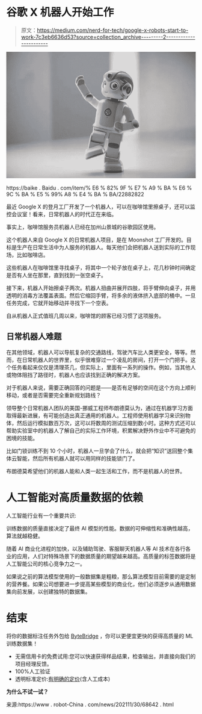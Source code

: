 # 谷歌 X 机器人开始工作

> 原文：<https://medium.com/nerd-for-tech/google-x-robots-start-to-work-7c3eb6636d53?source=collection_archive---------2----------------------->

![](img/cb902381d6866ceee16d3682ebf0878a.png)

https://baike . Baidu . com/item/% E6 % 82% 9F % E7 % A9 % BA % E6 % 9C % BA % E5 % 99% A8 % E4 % BA % BA/22882822

最近 Google X 的登月工厂开发了一个机器人，可以在咖啡馆里擦桌子，还可以监控会议室！看来，日常机器人的时代正在来临。

事实上，咖啡馆服务员机器人已经在加州山景城的谷歌园区使用。

这个机器人来自 Google X 的日常机器人项目，是在 Moonshot 工厂开发的。目标是生产在日常生活中为人服务的机器人。每天他们会把机器人送到实际的工作现场，比如咖啡店。

这些机器人在咖啡馆里寻找桌子，将其中一个轮子放在桌子上，花几秒钟时间确定是否有人坐在那里，直到找到一张空桌子。

接下来，机器人开始擦桌子两次。机器人扭曲并展开四肢，将手臂伸向桌子，并用透明的消毒方法覆盖表面。然后它缩回手臂，将多余的液体挤入底部的桶中。一旦任务完成，它就开始移动并寻找下一个空表。

自从机器人正式值班几周以来，咖啡馆的顾客已经习惯了这项服务。

## **日常机器人难题**

在其他领域，机器人可以导航复杂的交通路线，驾驶汽车比人类更安全，等等。然而，在日常机器人的世界里，似乎很难穿过一个凌乱的房间，打开一个门把手。这个任务看起来仅仅是清理茶几，但实际上，里面有一系列的操作。例如，当其他人或物体阻挡了路径时，机器人也应该找到正确的解决方案。

对于机器人来说，需要正确回答的问题是——是否有足够的空间在这个方向上顺利移动，或者是否需要完全重新规划路线？

领导整个日常机器人团队的美国-挪威工程师布朗德莫认为，通过在机器学习方面取得最新进展，有可能创造出真正通用的机器人。工程师使用机器学习来识别物体，然后运行模拟数百万次，这可以将数周的测试压缩到数小时。这种方式还可以帮助实验室中的机器人了解自己的实际工作环境，积累解决野外作业中不可避免的困境的技能。

比如门锁训练不到 10 个小时，机器人一旦学会了什么，就会把“知识”送回整个集体云智能，然后所有机器人就可以用同样的技能锁门了。

布朗德莫希望他们的机器人能和人类一起生活和工作，而不是机器人的世界。

# 人工智能对高质量数据的依赖

人工智能行业有一个重要共识:

训练数据的质量直接决定了最终 AI 模型的性能。数据的可伸缩性和准确性越高，算法就越稳健。

随着 AI 商业化进程的加快，以及辅助驾驶、客服聊天机器人等 AI 技术在各行各业的应用，人们对特殊场景下的数据质量的期望越来越高。高质量的标签数据将是人工智能公司的核心竞争力之一。

如果说之前的算法模型使用的一般数据集是粗粮，那么算法模型目前需要的是定制的营养餐。如果公司想要进一步提高某些模型的商业化，他们必须逐步从通用数据集向前发展，以创建独特的数据集。

# 结束

将你的数据标注任务外包给 [ByteBridge](https://tinyurl.com/4bedeyp8) ，你可以更便宜更快的获得高质量的 ML 训练数据集！

*   无需信用卡的免费试用:您可以快速获得样品结果，检查输出，并直接向我们的项目经理反馈。
*   100%人工验证
*   透明标准定价:[有明确的定价](https://www.bytebridge.io/#/?module=price)(含人工成本)

**为什么不试一试？**

来源:https://www . robot-China . com/news/202111/30/68642 . html